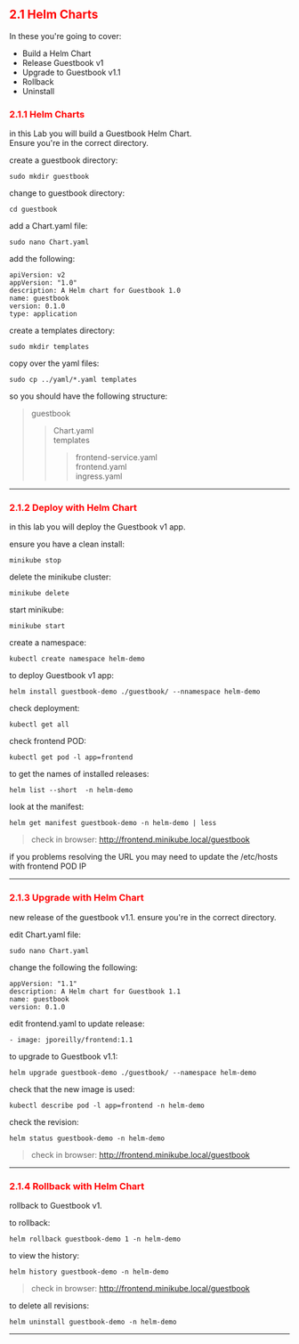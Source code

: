 ## <font color='red'> 2.1 Helm Charts </font>
In these you're going to cover:
* Build a Helm Chart
* Release Guestbook v1
* Upgrade to Guestbook v1.1
* Rollback
* Uninstall

### <font color='red'> 2.1.1 Helm Charts </font>
in this Lab you will build a Guestbook Helm Chart.  
Ensure you're in the correct directory.

create a guestbook directory:
```
sudo mkdir guestbook
```
change to guestbook directory:
```
cd guestbook
```
add a Chart.yaml file:
```
sudo nano Chart.yaml
```
add the following:
```
apiVersion: v2
appVersion: "1.0"
description: A Helm chart for Guestbook 1.0 
name: guestbook
version: 0.1.0
type: application
```
create a templates directory:
```
sudo mkdir templates
```
copy over the yaml files:
```
sudo cp ../yaml/*.yaml templates
```
so you should have the following structure:  

> guestbook  
>>   Chart.yaml  
>>   templates
>>>    frontend-service.yaml  
>>>    frontend.yaml  
>>>    ingress.yaml  


---

### <font color='red'> 2.1.2 Deploy with Helm Chart </font>
in this lab you will deploy the Guestbook v1 app.

ensure you have a clean install:
```
minikube stop
```
delete the minikube cluster:
```
minikube delete
```  
start minikube:
```
minikube start
```  

create a namespace:
```
kubectl create namespace helm-demo
```   
  
to deploy Guestbook v1 app:
```
helm install guestbook-demo ./guestbook/ --nnamespace helm-demo
```
check deployment:
```
kubectl get all
```
check frontend POD:
```
kubectl get pod -l app=frontend
```
to get the names of installed releases:
```
helm list --short  -n helm-demo
```
look at the manifest:
```
helm get manifest guestbook-demo -n helm-demo | less
```

> check in browser: http://frontend.minikube.local/guestbook

if you problems resolving the URL you may need to update the /etc/hosts with frontend POD IP

---

### <font color='red'> 2.1.3 Upgrade with Helm Chart </font>
new release of the guestbook v1.1.
ensure you're in the correct directory.

edit Chart.yaml file:
```
sudo nano Chart.yaml
```
change the following the following:
```
appVersion: "1.1"
description: A Helm chart for Guestbook 1.1 
name: guestbook
version: 0.1.0
```
edit frontend.yaml to update release:
```
- image: jporeilly/frontend:1.1
```
to upgrade to Guestbook v1.1:
```
helm upgrade guestbook-demo ./guestbook/ --namespace helm-demo
```
check that the new image is used:
```
kubectl describe pod -l app=frontend -n helm-demo
```
check the revision:
```
helm status guestbook-demo -n helm-demo
```

> check in browser: http://frontend.minikube.local/guestbook

---

### <font color='red'> 2.1.4 Rollback with Helm Chart </font>
rollback to Guestbook v1.

to rollback:
```
helm rollback guestbook-demo 1 -n helm-demo
```
to view the history:
```
helm history guestbook-demo -n helm-demo
```

> check in browser: http://frontend.minikube.local/guestbook

to delete all revisions:
```
helm uninstall guestbook-demo -n helm-demo
```

---